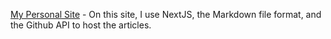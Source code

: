 [My Personal Site](https://www.hgbdev.site/) - On this site, I use NextJS, the Markdown file format, and the Github API to host the articles.